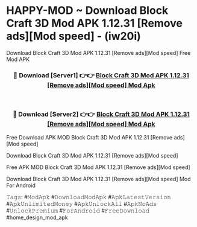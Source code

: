 # HAPPY-MOD ~ Download Block Craft 3D Mod APK 1.12.31 [Remove ads][Mod speed] - (iw20i)
Download Block Craft 3D Mod APK 1.12.31 [Remove ads][Mod speed] Free Mod APK

<div align="center">
<h3>🔴 Download [Server1] 👉👉 <a href="https://apk-comot.site?title=Block_Craft_3D_Mod_APK_1.12.31_[Remove_ads][Mod_speed]">Block Craft 3D Mod APK 1.12.31 [Remove ads][Mod speed] Mod Apk</a></h3><br>

<h3>🔴 Download [Server2] 👉👉 <a href="https://apk-comot.site?title=Block_Craft_3D_Mod_APK_1.12.31_[Remove_ads][Mod_speed]">Block Craft 3D Mod APK 1.12.31 [Remove ads][Mod speed] Mod Apk</a></h3>
</div>


Free Download APK MOD Block Craft 3D Mod APK 1.12.31 [Remove ads][Mod speed]

Download Block Craft 3D Mod APK 1.12.31 [Remove ads][Mod speed] 

Free APK MOD Block Craft 3D Mod APK 1.12.31 [Remove ads][Mod speed] 

Download Block Craft 3D Mod APK 1.12.31 [Remove ads][Mod speed] Mod For Android

𝚃𝚊𝚐𝚜: #𝙼𝚘𝚍𝙰𝚙𝚔 #𝙳𝚘𝚠𝚗𝚕𝚘𝚊𝚍𝙼𝚘𝚍𝙰𝚙𝚔 #𝙰𝚙𝚔𝙻𝚊𝚝𝚎𝚜𝚝𝚅𝚎𝚛𝚜𝚒𝚘𝚗 #𝙰𝚙𝚔𝚄𝚗𝚕𝚒𝚖𝚒𝚝𝚎𝚍𝙼𝚘𝚗𝚎𝚢 #𝙰𝚙𝚔𝚄𝚗𝚕𝚘𝚌𝚔𝙰𝚕𝚕 #𝙰𝚙𝚔𝙽𝚘𝙰𝚍𝚜 #𝚄𝚗𝚕𝚘𝚌𝚔𝙿𝚛𝚎𝚖𝚒𝚞𝚖 #𝙵𝚘𝚛𝙰𝚗𝚍𝚛𝚘𝚒𝚍 #𝙵𝚛𝚎𝚎𝙳𝚘𝚠𝚗𝚕𝚘𝚊𝚍 #home_design_mod_apk